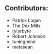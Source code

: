 ## Contributors:
  - Patrick Logan
  - The Dex Mills
  - tylerbyte
  - Robert Johnson
  - tuningmind
  - metasean
